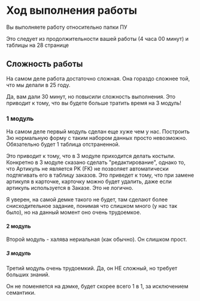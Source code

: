 <h1>Ход выполнения работы</h1>

<body>
<p>Вы выполняете работу относительно папки ПУ</p>
<p>Это следует из продолжительности вашей работы (4 часа 00 минут) и таблицы на 28 странице</p>
<h2>Сложность работы</h2>
<p>На самом деле работа достаточно сложная. Она гораздо сложнее той, что мы делали в 25 году.</p>
<p>Да, вам дали 30 минут, но повысили сложность выполнения. Это приводит к тому, что вы будете больше тратить время на 3 модуль!</p>
<h3>1 модуль</h3>
<p>На самом деле первый модуль сделан еще хуже чем у нас. Построить 3ю нормальную форму с таким набором данных просто невозможно. Обязательно будет 1 таблица отстраненной.</p>
<p>Это приводит к тому, что в 3 модуле приходится делать костыли. Конкретно в 3 модуле сказано сделать "редактирование", однако то, что Артикуль не является PK (FK) не позволяет автоматически подтягивать его в таблицу заказов.
Это приведет к тому, что при замене артикуля в карточке, карточку можно будет удалить, даже если артикуль используется в Заказе. Это не логично.</p>
<p>Я уверен, на самой демке такого не будет, там сделают более снисходительное задание, понимая что слишком много (у нас так было), но на данный момент оно очень трудоемкое.</p>

<h4>2 модуль</h4>
<p>Второй модуль - халява нериальная (как обычно). Он слишком прост.</p>

<h5>3 модуль</h5>
<p>Третий модуль очень трудоемкий. Да, он НЕ сложный, но требует больших знаний.</p>
<p>Он не поменяется на дэмке, будет скорее всего 1 в 1, за исключением семантики.</p>
</body>

